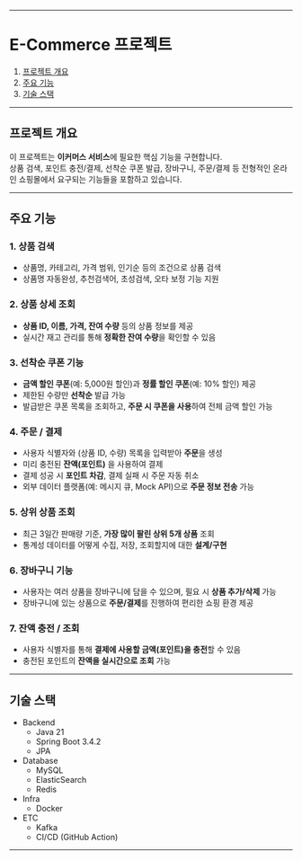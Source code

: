 
---

# E-Commerce 프로젝트
1. [프로젝트 개요](#프로젝트-개요)
2. [주요 기능](#주요-기능)
3. [기술 스택](#기술-스택)

---

## 프로젝트 개요

이 프로젝트는 **이커머스 서비스**에 필요한 핵심 기능을 구현합니다.  
상품 검색, 포인트 충전/결제, 선착순 쿠폰 발급, 장바구니, 주문/결제 등 전형적인 온라인 쇼핑몰에서 요구되는 기능들을 포함하고 있습니다.

---

## 주요 기능

### 1. 상품 검색

- 상품명, 카테고리, 가격 범위, 인기순 등의 조건으로 상품 검색
- 상품명 자동완성, 추천검색어, 초성검색, 오타 보정 기능 지원

### 2. 상품 상세 조회

- **상품 ID, 이름, 가격, 잔여 수량** 등의 상품 정보를 제공
- 실시간 재고 관리를 통해 **정확한 잔여 수량**을 확인할 수 있음


### 3. 선착순 쿠폰 기능

- **금액 할인 쿠폰**(예: 5,000원 할인)과 **정률 할인 쿠폰**(예: 10% 할인) 제공
- 제한된 수량만 **선착순** 발급 가능
- 발급받은 쿠폰 목록을 조회하고, **주문 시 쿠폰을 사용**하여 전체 금액 할인 가능

### 4. 주문 / 결제

- 사용자 식별자와 (상품 ID, 수량) 목록을 입력받아 **주문**을 생성
- 미리 충전된 **잔액(포인트)** 을 사용하여 결제
- 결제 성공 시 **포인트 차감**, 결제 실패 시 주문 자동 취소
- 외부 데이터 플랫폼(예: 메시지 큐, Mock API)으로 **주문 정보 전송** 가능

### 5. 상위 상품 조회

- 최근 3일간 판매량 기준, **가장 많이 팔린 상위 5개 상품** 조회
- 통계성 데이터를 어떻게 수집, 저장, 조회할지에 대한 **설계/구현**

### 6. 장바구니 기능

- 사용자는 여러 상품을 장바구니에 담을 수 있으며, 필요 시 **상품 추가/삭제** 가능
- 장바구니에 있는 상품으로 **주문/결제**를 진행하여 편리한 쇼핑 환경 제공

### 7. 잔액 충전 / 조회

- 사용자 식별자를 통해 **결제에 사용할 금액(포인트)을 충전**할 수 있음
- 충전된 포인트의 **잔액을 실시간으로 조회** 가능

---

## 기술 스택

- Backend
    - Java 21
    - Spring Boot 3.4.2
    - JPA
- Database
    - MySQL
    - ElasticSearch
    - Redis
- Infra
    - Docker
- ETC
    - Kafka
    - CI/CD (GitHub Action)
---

